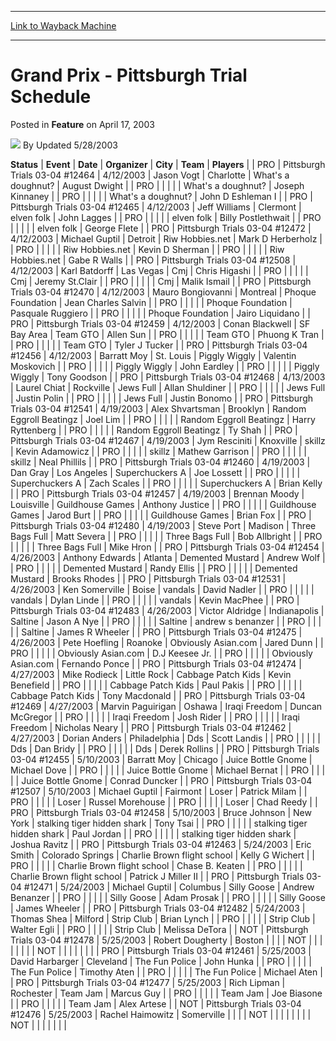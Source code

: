 
---
[Link to Wayback Machine](https://web.archive.org/web/20220820051417/https://magic.wizards.com/en/articles/archive/feature/grand-prix-pittsburgh-trial-schedule-2003-04-17)

[_metadata_:wayback_url]:- "https://magic.wizards.com/en/articles/archive/feature/grand-prix-pittsburgh-trial-schedule-2003-04-17"
[_metadata_:wayback_raw_url]:- "https://web.archive.org/web/20220820051417id_/https://magic.wizards.com/en/articles/archive/feature/grand-prix-pittsburgh-trial-schedule-2003-04-17"
[_metadata_:wayback_capture_timestamp]:- "2022-08-20 05:14:17+00:00"
[_metadata_:description]:- "StatusEventDateOrganizerCityTeamPlayers PROPittsburgh Trials 03-04 #124644/12/2003Jason VogtCharlotteWhat's a doughnut?August Dwight PRO What's a doughnut?Joseph Kinnaney PRO What's a doughnut?John D Eshleman I PROPittsburgh Trials 03-04 #124654/12/2003Jeff WilliamsClermontelven folkJohn Lagges PRO elven folkBilly Postlethwait PRO elven folkGeorge Flete PROPittsburgh Trials"
[_metadata_:generator]:- "Drupal 7 (http://drupal.org)"
[_metadata_:publish_date]:- "2003-04-17"
---


Grand Prix - Pittsburgh Trial Schedule
======================================



 Posted in **Feature**
 on April 17, 2003 






![](https://media.magic.wizards.com/styles/auth_small/public/generic-avatar-150_426.png)
By Updated 5/28/2003













 **Status** | **Event** | **Date** | **Organizer** | **City** | **Team** | **Players** |
| PRO | Pittsburgh Trials 03-04 #12464 | 4/12/2003 | Jason Vogt | Charlotte | What's a doughnut? | August Dwight |
| PRO |  |  |  |  | What's a doughnut? | Joseph Kinnaney |
| PRO |  |  |  |  | What's a doughnut? | John D Eshleman I |
| PRO | Pittsburgh Trials 03-04 #12465 | 4/12/2003 | Jeff Williams | Clermont | elven folk | John Lagges |
| PRO |  |  |  |  | elven folk | Billy Postlethwait |
| PRO |  |  |  |  | elven folk | George Flete |
| PRO | Pittsburgh Trials 03-04 #12472 | 4/12/2003 | Michael Guptil | Detroit | Riw Hobbies.net  | Mark D Herberholz |
| PRO |  |  |  |  | Riw Hobbies.net  | Kevin D Sherman |
| PRO |  |  |  |  | Riw Hobbies.net  | Gabe R Walls |
| PRO | Pittsburgh Trials 03-04 #12508 | 4/12/2003 | Karl Batdorff | Las Vegas | Cmj | Chris Higashi |
| PRO |  |  |  |  | Cmj | Jeremy St.Clair |
| PRO |  |  |  |  | Cmj | Malik Ismail |
| PRO | Pittsburgh Trials 03-04 #12470 | 4/12/2003 | Mauro Bongiovanni | Montreal | Phoque Foundation  | Jean Charles Salvin |
| PRO |  |  |  |  | Phoque Foundation  | Pasquale Ruggiero |
| PRO |  |  |  |  | Phoque Foundation  | Jairo Liquidano |
| PRO | Pittsburgh Trials 03-04 #12459 | 4/12/2003 | Conan Blackwell | SF Bay Area | Team GTO | Allen Sun |
| PRO |  |  |  |  | Team GTO | Phuong K Tran |
| PRO |  |  |  |  | Team GTO | Tyler J Tucker |
| PRO | Pittsburgh Trials 03-04 #12456 | 4/12/2003 | Barratt Moy | St. Louis | Piggly Wiggly | Valentin Moskovich |
| PRO |  |  |  |  | Piggly Wiggly | John Eardley |
| PRO |  |  |  |  | Piggly Wiggly | Tony Goodson |
| PRO | Pittsburgh Trials 03-04 #12468 | 4/13/2003 | Laurel Chiat | Rockville | Jews Full  | Allan Shuldiner |
| PRO |  |  |  |  | Jews Full  | Justin Polin |
| PRO |  |  |  |  | Jews Full  | Justin Bonomo |
| PRO | Pittsburgh Trials 03-04 #12541 | 4/19/2003 | Alex Shvartsman | Brooklyn | Random Eggroll Beatingz  | Joel Lim |
| PRO |  |  |  |  | Random Eggroll Beatingz  | Harry Ryttenberg |
| PRO |  |  |  |  | Random Eggroll Beatingz  | Ty Shah |
| PRO | Pittsburgh Trials 03-04 #12467 | 4/19/2003 | Jym Resciniti | Knoxville | skillz | Kevin Adamowicz |
| PRO |  |  |  |  | skillz | Mathew Garrison |
| PRO |  |  |  |  | skillz | Neal Phillils |
| PRO | Pittsburgh Trials 03-04 #12460 | 4/19/2003 | Dan Gray | Los Angeles | Superchuckers A | Joe Lossett |
| PRO |  |  |  |  | Superchuckers A | Zach Scales |
| PRO |  |  |  |  | Superchuckers A | Brian Kelly |
| PRO | Pittsburgh Trials 03-04 #12457 | 4/19/2003 | Brennan Moody | Louisville | Guildhouse Games  | Anthony Justice |
| PRO |  |  |  |  | Guildhouse Games  | Jarod Burt |
| PRO |  |  |  |  | Guildhouse Games  | Brian Fox |
| PRO | Pittsburgh Trials 03-04 #12480 | 4/19/2003 | Steve Port | Madison | Three Bags Full  | Matt Severa |
| PRO |  |  |  |  | Three Bags Full  | Bob Allbright |
| PRO |  |  |  |  | Three Bags Full  | Mike Hron |
| PRO | Pittsburgh Trials 03-04 #12454 | 4/26/2003 | Anthony Edwards | Atlanta | Demented Mustard  | Andrew Wolf |
| PRO |  |  |  |  | Demented Mustard  | Randy Ellis |
| PRO |  |  |  |  | Demented Mustard  | Brooks Rhodes |
| PRO | Pittsburgh Trials 03-04 #12531 | 4/26/2003 | Ken Somerville | Boise | vandals | David Nadler |
| PRO |  |  |  |  | vandals | Dylan Linde |
| PRO |  |  |  |  | vandals | Kevin MacPhee |
| PRO | Pittsburgh Trials 03-04 #12483 | 4/26/2003 | Victor Aldridge | Indianapolis | Saltine | Jason A Nye |
| PRO |  |  |  |  | Saltine | andrew s benanzer |
| PRO |  |  |  |  | Saltine | James R Wheeler |
| PRO | Pittsburgh Trials 03-04 #12475 | 4/26/2003 | Pete Hoefling | Roanoke | Obviously Asian.com  | Jared Dunn |
| PRO |  |  |  |  | Obviously Asian.com  | D.J Keesee Jr. |
| PRO |  |  |  |  | Obviously Asian.com  | Fernando Ponce |
| PRO | Pittsburgh Trials 03-04 #12474 | 4/27/2003 | Mike Rodieck | Little Rock | Cabbage Patch Kids | Kevin Benefield |
| PRO |  |  |  |  | Cabbage Patch Kids | Paul Pakis |
| PRO |  |  |  |  | Cabbage Patch Kids | Tony Macdonald |
| PRO | Pittsburgh Trials 03-04 #12469 | 4/27/2003 | Marvin Paguirigan | Oshawa | Iraqi Freedom  | Duncan McGregor |
| PRO |  |  |  |  | Iraqi Freedom  | Josh Rider |
| PRO |  |  |  |  | Iraqi Freedom  | Nicholas Neary |
| PRO | Pittsburgh Trials 03-04 #12462 | 4/27/2003 | Dorian Anders | Philadelphia | Dds | Scott Landis |
| PRO |  |  |  |  | Dds | Dan Bridy |
| PRO |  |  |  |  | Dds | Derek Rollins |
| PRO | Pittsburgh Trials 03-04 #12455 | 5/10/2003 | Barratt Moy | Chicago | Juice Bottle Gnome  | Michael Dove |
| PRO |  |  |  |  | Juice Bottle Gnome  | Michael Bernat |
| PRO |  |  |  |  | Juice Bottle Gnome  | Conrad Duncker |
| PRO | Pittsburgh Trials 03-04 #12507 | 5/10/2003 | Michael Guptil | Fairmont | Loser | Patrick Milam |
| PRO |  |  |  |  | Loser | Russel Morehouse |
| PRO |  |  |  |  | Loser | Chad Reedy |
| PRO | Pittsburgh Trials 03-04 #12458 | 5/10/2003 | Bruce Johnson | New York | stalking tiger hidden shark  | Tony Tsai |
| PRO |  |  |  |  | stalking tiger hidden shark  | Paul Jordan |
| PRO |  |  |  |  | stalking tiger hidden shark  | Joshua Ravitz |
| PRO | Pittsburgh Trials 03-04 #12463 | 5/24/2003 | Eric Smith | Colorado Springs | Charlie Brown flight school  | Kelly G Wichert |
| PRO |  |  |  |  | Charlie Brown flight school  | Chase B. Keaten |
| PRO |  |  |  |  | Charlie Brown flight school  | Patrick J Miller II |
| PRO | Pittsburgh Trials 03-04 #12471 | 5/24/2003 | Michael Guptil | Columbus | Silly Goose | Andrew Benanzer |
| PRO |  |  |  |  | Silly Goose | Adam Prosak |
| PRO |  |  |  |  | Silly Goose | James Wheeler |
| PRO | Pittsburgh Trials 03-04 #12482 | 5/24/2003 | Thomas Shea | Milford | Strip Club | Brian Lynch |
| PRO |  |  |  |  | Strip Club | Walter Egli |
| PRO |  |  |  |  | Strip Club | Melissa DeTora |
| NOT | Pittsburgh Trials 03-04 #12478 | 5/25/2003 | Robert Dougherty | Boston |  |  |
| NOT |  |  |  |  |  |  |
| NOT |  |  |  |  |  |  |
| PRO | Pittsburgh Trials 03-04 #12461 | 5/25/2003 | David Harbarger | Cleveland | The Fun Police | John Hunka |
| PRO |  |  |  |  | The Fun Police | Timothy Aten |
| PRO |  |  |  |  | The Fun Police | Michael Aten |
| PRO | Pittsburgh Trials 03-04 #12477 | 5/25/2003 | Rich Lipman | Rochester | Team Jam | Marcus Guy |
| PRO |  |  |  |  | Team Jam | Joe Biasone |
| PRO |  |  |  |  | Team Jam | Alex Artese |
| NOT | Pittsburgh Trials 03-04 #12476 | 5/25/2003 | Rachel Haimowitz | Somerville |  |  |
| NOT |  |  |  |  |  |  |
| NOT |  |  |  |  |  |  |







